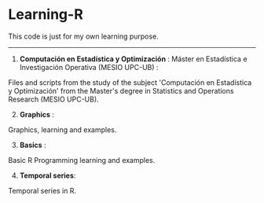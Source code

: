 # Learning-R
This code is just for my own learning purpose.

***

1. **Computación en Estadística y Optimización** : Máster en Estadística e Investigación Operativa (MESIO UPC-UB) :

  Files and scripts from the study of the subject 'Computación en Estadística y Optimización' from the Master's degree in Statistics and Operations Research (MESIO UPC-UB). 

2. **Graphics** :

  Graphics, learning and examples.

3. **Basics** :

  Basic R Programming learning and examples.

4. **Temporal series**:

  Temporal series in R.